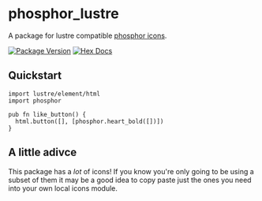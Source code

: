 # phosphor_lustre

A package for lustre compatible [phosphor icons](https://phosphoricons.com/).

[![Package Version](https://img.shields.io/hexpm/v/phosphor_lustre)](https://hex.pm/packages/phosphor_lustre)
[![Hex Docs](https://img.shields.io/badge/hex-docs-ffaff3)](https://hexdocs.pm/phosphor_lustre/)

## Quickstart

```gleam
import lustre/element/html
import phosphor

pub fn like_button() {
  html.button([], [phosphor.heart_bold([])])
}
```

## A little adivce

This package has a _lot_ of icons! If you know you're only going to be using a subset of them it may be a good idea to copy paste just the ones you need into your own local icons module.
